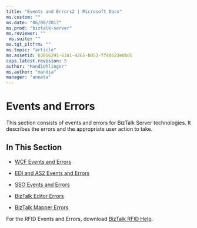 ```yaml
---
title: "Events and Errors2 | Microsoft Docs"
ms.custom: ""
ms.date: "06/08/2017"
ms.prod: "biztalk-server"
ms.reviewer: ""
 ms.suite: ""
ms.tgt_pltfrm: ""
ms.topic: "article"
ms.assetid: 03856291-63a1-4265-b053-ff4d623e0b05
caps.latest.revision: 5
author: "MandiOhlinger"
ms.author: "mandia"
manager: "anneta"
---
```

# Events and Errors
This section consists of events and errors for BizTalk Server technologies. It describes the errors and the appropriate user action to take.  
  
## In This Section  
  
-   [WCF Events and Errors](../core/wcf-events-and-errors.md)  
  
-   [EDI and AS2 Events and Errors](../core/edi-and-as2-events-and-errors.md)  
  
-   [SSO Events and Errors](../core/sso-events-and-errors.md)  
  
-   [BizTalk Editor Errors](../core/biztalk-editor-errors.md)  
  
-   [BizTalk Mapper Errors](../core/biztalk-mapper-errors.md)  
  
 For the RFID Events and Errors, download [BizTalk RFID Help](http://www.microsoft.com/download/details.aspx?id=38167).